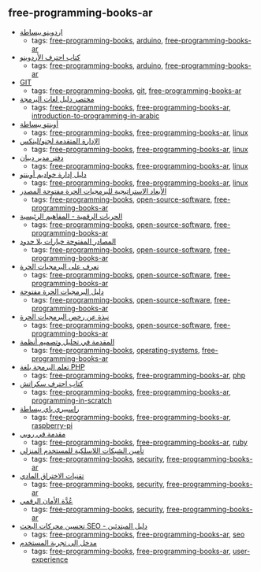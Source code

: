 free-programming-books-ar 
---
* [اردوينو ببساطة](http://librebooks.org/simply-arduino/)
    * tags: [free-programming-books](../tags/free-programming-books.md), [arduino](../tags/arduino.md), [free-programming-books-ar](../tags/free-programming-books-ar.md)
* [كتاب احترف الأردوينو](http://www.ev-center.com/uploads/2/1/2/6/21261678/arduino.pdf)
    * tags: [free-programming-books](../tags/free-programming-books.md), [arduino](../tags/arduino.md), [free-programming-books-ar](../tags/free-programming-books-ar.md)
* [GIT](http://blog.algorithmers.com/git/)
    * tags: [free-programming-books](../tags/free-programming-books.md), [git](../tags/git.md), [free-programming-books-ar](../tags/free-programming-books-ar.md)
* [مختصر دليل لغات البرمجة ](https://alyassen.github.io/Brief-guide-to-programming-languages-v1.2.4.pdf)
    * tags: [free-programming-books](../tags/free-programming-books.md), [free-programming-books-ar](../tags/free-programming-books-ar.md), [introduction-to-programming-in-arabic](../tags/introduction-to-programming-in-arabic.md)
* [أوبنتو ببساطة](http://librebooks.org/simply-ubuntu/)
    * tags: [free-programming-books](../tags/free-programming-books.md), [free-programming-books-ar](../tags/free-programming-books-ar.md), [linux](../tags/linux.md)
* [الإدارة المتقدمة لجنو/لينكس ](http://librebooks.org/gnu-linux-advanced-administration/)
    * tags: [free-programming-books](../tags/free-programming-books.md), [free-programming-books-ar](../tags/free-programming-books-ar.md), [linux](../tags/linux.md)
* [دفتر مدير دبيان](http://librebooks.org/debian-handbook-arabic/)
    * tags: [free-programming-books](../tags/free-programming-books.md), [free-programming-books-ar](../tags/free-programming-books-ar.md), [linux](../tags/linux.md)
* [دليل إدارة خواديم أوبنتو ](http://librebooks.org/ubuntu-server-guide-arabic/)
    * tags: [free-programming-books](../tags/free-programming-books.md), [free-programming-books-ar](../tags/free-programming-books-ar.md), [linux](../tags/linux.md)
* [الأبعاد الاستراتيجية للبرمجيات الحرة مفتوحة المصدر ](http://librebooks.org/strategic-dimensions-of-free-and-open-source-software/)
    * tags: [free-programming-books](../tags/free-programming-books.md), [open-source-software](../tags/open-source-software.md), [free-programming-books-ar](../tags/free-programming-books-ar.md)
* [الحريات الرقمية - المفاهيم الرئيسية ](http://librebooks.org/digital-freedoms-main-concepts/)
    * tags: [free-programming-books](../tags/free-programming-books.md), [open-source-software](../tags/open-source-software.md), [free-programming-books-ar](../tags/free-programming-books-ar.md)
* [المصادر المفتوحة خيارات بلا حدود ](http://librebooks.org/opensource-ultimate-options/)
    * tags: [free-programming-books](../tags/free-programming-books.md), [open-source-software](../tags/open-source-software.md), [free-programming-books-ar](../tags/free-programming-books-ar.md)
* [تعرف على البرمجيات الحرة ](http://librebooks.org/know-free-software/)
    * tags: [free-programming-books](../tags/free-programming-books.md), [open-source-software](../tags/open-source-software.md), [free-programming-books-ar](../tags/free-programming-books-ar.md)
* [دليل البرمجيات الحرة مفتوحة ](http://librebooks.org/free-opensource-guide/)
    * tags: [free-programming-books](../tags/free-programming-books.md), [open-source-software](../tags/open-source-software.md), [free-programming-books-ar](../tags/free-programming-books-ar.md)
* [نبذة عن رخص البرمجيات الحرة ](http://librebooks.org/bref-about-foss-licenses/)
    * tags: [free-programming-books](../tags/free-programming-books.md), [open-source-software](../tags/open-source-software.md), [free-programming-books-ar](../tags/free-programming-books-ar.md)
* [المقدمة في تحليل وتصميم أنظمة ](http://librebooks.org/intro-to-os-analysis-and-design/)
    * tags: [free-programming-books](../tags/free-programming-books.md), [operating-systems](../tags/operating-systems.md), [free-programming-books-ar](../tags/free-programming-books-ar.md)
* [تعلم البرمجة بلغة PHP](http://librebooks.org/learn-programming-with-php/)
    * tags: [free-programming-books](../tags/free-programming-books.md), [free-programming-books-ar](../tags/free-programming-books-ar.md), [php](../tags/php.md)
* [كتاب احترف سكراتش](http://www.ev-center.com/uploads/2/1/2/6/21261678/scratch.pdf)
    * tags: [free-programming-books](../tags/free-programming-books.md), [free-programming-books-ar](../tags/free-programming-books-ar.md), [programming-in-scratch](../tags/programming-in-scratch.md)
* [راسبيري باي ببساطة ](http://librebooks.org/simply-raspberry-pi/)
    * tags: [free-programming-books](../tags/free-programming-books.md), [free-programming-books-ar](../tags/free-programming-books-ar.md), [raspberry-pi](../tags/raspberry-pi.md)
* [مقدمة في روبي ](http://librebooks.org/intro-to-ruby/)
    * tags: [free-programming-books](../tags/free-programming-books.md), [free-programming-books-ar](../tags/free-programming-books-ar.md), [ruby](../tags/ruby.md)
* [تأمين الشبكات اللاسلكية للمستخدم المنزلي ](http://librebooks.org/secure-wireless-networks-for-home-users/)
    * tags: [free-programming-books](../tags/free-programming-books.md), [security](../tags/security.md), [free-programming-books-ar](../tags/free-programming-books-ar.md)
* [تقنيات الاختراق المادي ](http://librebooks.org/physical-hacking-techniques/)
    * tags: [free-programming-books](../tags/free-programming-books.md), [security](../tags/security.md), [free-programming-books-ar](../tags/free-programming-books-ar.md)
* [عُدَّة الأمان الرقمي ](http://librebooks.org/security-in-a-box/)
    * tags: [free-programming-books](../tags/free-programming-books.md), [security](../tags/security.md), [free-programming-books-ar](../tags/free-programming-books-ar.md)
* [تحسين محركات البحث SEO - دليل المبتدئين](http://librebooks.org/search-engine-optimization-seo-starter-guide-ar/)
    * tags: [free-programming-books](../tags/free-programming-books.md), [free-programming-books-ar](../tags/free-programming-books-ar.md), [seo](../tags/seo.md)
* [مدخل إلى تجربة المستخدم ](https://sourceforge.net/projects/omlx/files/open%20books/1.0/Intro-to-UX-Arabic-v1.0.pdf/download)
    * tags: [free-programming-books](../tags/free-programming-books.md), [free-programming-books-ar](../tags/free-programming-books-ar.md), [user-experience](../tags/user-experience.md)
